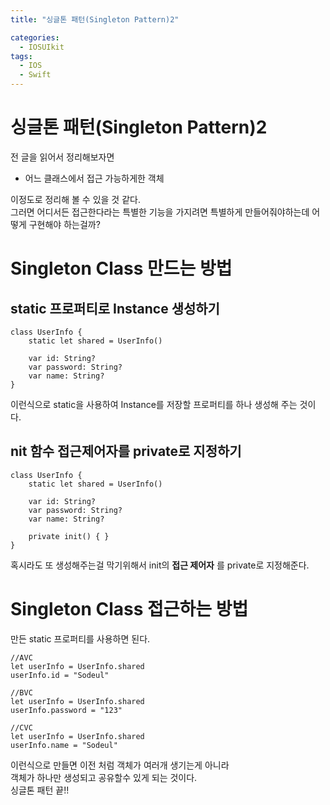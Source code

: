 ```yaml
---
title: "싱글톤 패턴(Singleton Pattern)2"

categories:
  - IOSUIkit
tags:
  - IOS
  - Swift
---
```


# 싱글톤 패턴(Singleton Pattern)2
전 글을 읽어서 정리해보자면
- 어느 클래스에서 접근 가능하게한 객체  

이정도로 정리해 볼 수 있을 것 같다.  
그러면 어디서든 접근한다라는 특별한 기능을 가지려면 특별하게 만들어줘야하는데 어떻게 구현해야 하는걸까?  

# Singleton Class 만드는 방법
## static 프로퍼티로 Instance 생성하기
~~~
class UserInfo {
    static let shared = UserInfo()

    var id: String?
    var password: String?
    var name: String?
}
~~~
이런식으로 static을 사용하여 Instance를 저장할 프로퍼티를 하나 생성해 주는 것이다.

## nit 함수 접근제어자를 private로 지정하기
~~~
class UserInfo {
    static let shared = UserInfo()

    var id: String?
    var password: String?
    var name: String?

    private init() { }
}
~~~
혹시라도 또 생성해주는걸 막기위해서 init의 __접근 제어자__ 를 private로 지정해준다.  

# Singleton Class 접근하는 방법
만든 static 프로퍼티를 사용하면 된다.  
~~~
//AVC
let userInfo = UserInfo.shared
userInfo.id = "Sodeul"
~~~
~~~
//BVC
let userInfo = UserInfo.shared
userInfo.password = "123"
~~~
~~~
//CVC
let userInfo = UserInfo.shared
userInfo.name = "Sodeul"
~~~
이런식으로 만들면 이전 처럼 객체가 여러개 생기는게 아니라  
객체가 하나만 생성되고 공유할수 있게 되는 것이다.  
싱글톤 패턴 끝!!